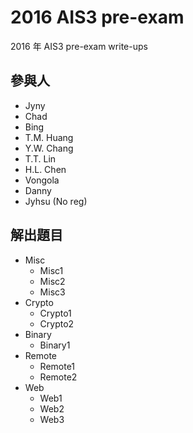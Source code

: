 # 2016 AIS3 pre-exam
2016 年 AIS3 pre-exam write-ups  

## 參與人
- Jyny  
- Chad  
- Bing
- T.M. Huang
- Y.W. Chang  
- T.T. Lin  
- H.L. Chen
- Vongola  
- Danny  
- Jyhsu (No reg)  

## 解出題目
- Misc
  - Misc1
  - Misc2
  - Misc3
- Crypto
  - Crypto1
  - Crypto2
- Binary
  - Binary1
- Remote
  - Remote1
  - Remote2
- Web
  - Web1
  - Web2
  - Web3

